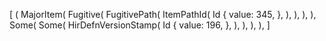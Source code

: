 [
    (
        MajorItem(
            Fugitive(
                FugitivePath(
                    ItemPathId(
                        Id {
                            value: 345,
                        },
                    ),
                ),
            ),
        ),
        Some(
            Some(
                HirDefnVersionStamp(
                    Id {
                        value: 196,
                    },
                ),
            ),
        ),
    ),
]